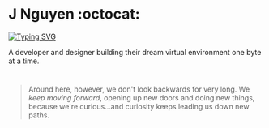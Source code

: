 # J Nguyen :octocat: 
[![Typing SVG](https://readme-typing-svg.demolab.com/?lines=Either+Coding+or+Gaming)](https://git.io/typing-svg)

A developer and designer building their dream virtual environment one byte at a time.

#

> Around here, however, we don't look backwards for very long. We _keep moving forward_, opening up new doors and doing new things, because we're curious...and curiosity keeps leading us down new paths.

